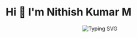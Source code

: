 # Hi 👋 I'm Nithish Kumar M

<p align="center">
  <img src="https://readme-typing-svg.demolab.com?font=Fira+Code&size=24&pause=1000&color=0000FF&center=true&width=800&height=50&lines=I+am+an+Electronics+and+Communication+Engineering+Student;I+am+learning+Web+Development;I+am+interested+in+Software+Development" alt="Typing SVG"/>
</p>
